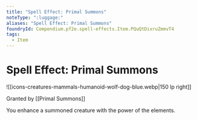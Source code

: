 ```yaml
---
title: "Spell Effect: Primal Summons"
noteType: ":luggage:"
aliases: "Spell Effect: Primal Summons"
foundryId: Compendium.pf2e.spell-effects.Item.PQuQtDixruZmmvT4
tags:
  - Item
---
```


# Spell Effect: Primal Summons
![[icons-creatures-mammals-humanoid-wolf-dog-blue.webp|150 lp right]]

Granted by [[Primal Summons]]

You enhance a summoned creature with the power of the elements.
